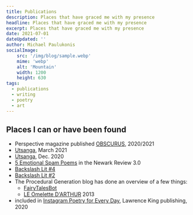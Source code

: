 ```yaml
---
title: Publications
description: Places that have graced me with my presence
headline: Places that have graced me with my presence
excerpt: Places that have graced me with my presence
date: 2021-07-01
dateUpdated: ''
author: Michael Paulukonis
socialImage:
    src: '/img/blog/sample.webp'
    mime: 'webp'
    alt: 'Mountain'
    width: 1200
    height: 630
tags:
  - publications
  - writing
  - poetry
  - art
---
```


## Places I can or have been found

- Perspective magazine published [OBSCURUS](https://abc.perspektive.at/obscurator-visually-difficult/), 2020/2021
- [Utsanga](https://www.utsanga.it/paulukonis-works-a-short-anthology/), March 2021
- [Utsanga](https://www.utsanga.it/paulukonis-works/), Dec. 2020
- [5 Emotional Spam Poems](https://web.njit.edu/~newrev/3.0/paulukonis.html) in the Newark Review 3.0
- [Backslash Lit #4](https://backslashlit.com/issues/4/michael-paulukonis)
- [Backslash Lit #2](https://backslashlit.com/issues/2/michael-j-paulukonis-hex-kilo-gram)
- The Procedural Generation blog has done an overview of a few things:
  - [FairyTalesBot](https://procedural-generation.isaackarth.com/2016/03/29/automated-fairy-tales.html)
  - [LE Omelette D'ARTHUR](https://procedural-generation.isaackarth.com/2015/11/26/134033376013.html) 2013
- included in [Instagram Poetry for Every Day](https://www.laurenceking.com/product/instagram-poetry-for-every-day/), Lawrence King publishing, 2020

